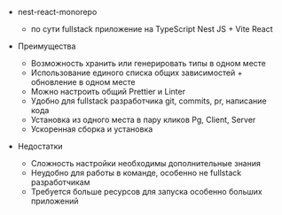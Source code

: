* nest-react-monorepo
  - по сути fullstack приложение на TypeScript Nest JS + Vite React

* Преимущества
    - Возможность хранить или генерировать типы в одном месте
    - Использование единого списка общих зависимостей + обновление в одном месте
    - Можно настроить общий Prettier и Linter
    - Удобно для fullstack разработчика git, commits, pr, написание кода
    - Установка из одного места в пару кликов Pg, Client, Server
    - Ускоренная сборка и установка

* Недостатки
    - Сложность настройки необходимы дополнительные знания
    - Неудобно для работы в команде, особенно не fullstack разработчикам
    - Требуется больше ресурсов для запуска особенно больших приложений
